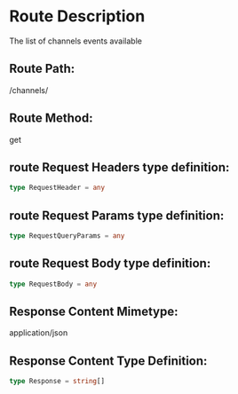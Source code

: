 <!-- --start-- /channels/ -->

# Route Description 
The list of channels events available

## Route Path: 
/channels/

## Route Method:
get




## route Request Headers type definition:
```ts
type RequestHeader = any
```

## route Request Params type definition:
```ts
type RequestQueryParams = any
```

## route Request Body type definition:
```ts
type RequestBody = any
```

## Response Content Mimetype: 
application/json

## Response Content Type Definition: 
```ts
type Response = string[]
```



<!-- --end-- /channels/ -->
